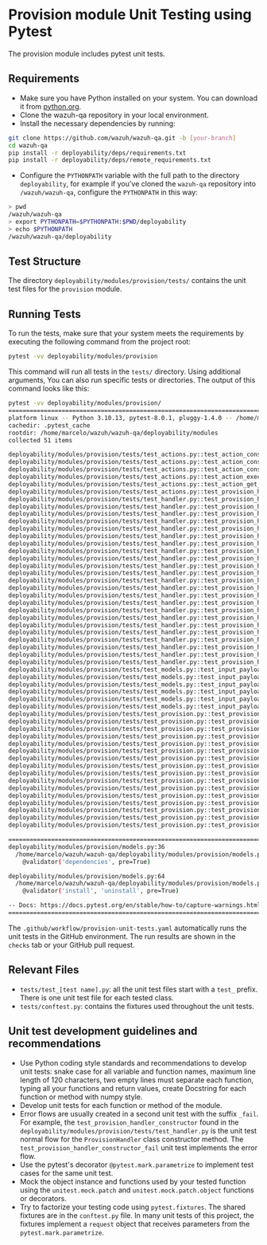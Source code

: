 # Provision module Unit Testing using Pytest

The provision module includes pytest unit tests.

## Requirements

- Make sure you have Python installed on your system. You can download it from [python.org](https://www.python.org/downloads/).
- Clone the wazuh-qa repository in your local environment.
- Install the necessary dependencies by running:
```bash
git clone https://github.com/wazuh/wazuh-qa.git -b [your-branch]
cd wazuh-qa
pip install -r deployability/deps/requirements.txt
pip install -r deployability/deps/remote_requirements.txt
```
- Configure the `PYTHONPATH` variable with the full path to the directory `deployability`, for example if you've
cloned the `wazuh-qa` repository into `/wazuh/wazuh-qa`, configure the `PYTHONPATH` in this way:
```bash
> pwd
/wazuh/wazuh-qa
> export PYTHONPATH=$PYTHONPATH:$PWD/deployability
> echo $PYTHONPATH
/wazuh/wazuh-qa/deployability
```

## Test Structure
The directory `deployability/modules/provision/tests/` contains the unit test files for the `provision` module.

## Running Tests
To run the tests, make sure that your system meets the requirements by executing the following command from the project 
root:

```bash
pytest -vv deployability/modules/provision
```
This command will run all tests in the `tests/` directory.  Using additional arguments, You can also run specific tests 
or directories. The output of this command looks like this:
```bash
pytest -vv deployability/modules/provision/
=================================================================================== test session starts ===================================================================================
platform linux -- Python 3.10.13, pytest-8.0.1, pluggy-1.4.0 -- /home/marcelo/.pyenv/versions/wazuh-qa/bin/python
cachedir: .pytest_cache
rootdir: /home/marcelo/wazuh/wazuh-qa/deployability/modules
collected 51 items                                                                                                                                                                        

deployability/modules/provision/tests/test_actions.py::test_action_constructor[install-package0] PASSED                                                                             [  1%]
deployability/modules/provision/tests/test_actions.py::test_action_constructor[install-package1] PASSED                                                                             [  3%]
deployability/modules/provision/tests/test_actions.py::test_action_constructor[install-source] PASSED                                                                               [  5%]
deployability/modules/provision/tests/test_actions.py::test_action_execute[logger_mock0] PASSED                                                                                     [  7%]
deployability/modules/provision/tests/test_actions.py::test_action_get_os_family[logger_mock0] PASSED                                                                               [  9%]
deployability/modules/provision/tests/test_actions.py::test_provision_handler_get_playbook PASSED                                                                                   [ 11%]
deployability/modules/provision/tests/test_handler.py::test_provision_handler_constructor[logger_mock0-wazuh-manager-install-package] PASSED                                        [ 13%]
deployability/modules/provision/tests/test_handler.py::test_provision_handler_constructor[logger_mock0-wazuh-manager-install-assistant] PASSED                                      [ 15%]
deployability/modules/provision/tests/test_handler.py::test_provision_handler_constructor[logger_mock0-wazuh-manager-install-source] PASSED                                         [ 17%]
deployability/modules/provision/tests/test_handler.py::test_provision_handler_constructor[logger_mock0-wazuh-manager-uninstall-package] PASSED                                      [ 19%]
deployability/modules/provision/tests/test_handler.py::test_provision_handler_constructor[logger_mock0-wazuh-manager-uninstall-assistant] PASSED                                    [ 21%]
deployability/modules/provision/tests/test_handler.py::test_provision_handler_constructor[logger_mock0-wazuh-manager-uninstall-source] PASSED                                       [ 23%]
deployability/modules/provision/tests/test_handler.py::test_provision_handler_constructor[logger_mock0-wazuh-agent-uninstall-source] PASSED                                         [ 25%]
deployability/modules/provision/tests/test_handler.py::test_provision_handler_constructor[logger_mock0-wazuh-agent-uninstall-assistant] PASSED                                      [ 27%]
deployability/modules/provision/tests/test_handler.py::test_provision_handler_constructor_fail[wazuh-manager-INSTALL-package-Unsupported action: INSTALL] PASSED                    [ 29%]
deployability/modules/provision/tests/test_handler.py::test_provision_handler_constructor_fail[wazuh-manager-UNINSTALL-assistant-Unsupported action: UNINSTALL] PASSED              [ 31%]
deployability/modules/provision/tests/test_handler.py::test_provision_handler_constructor_fail[wazuh-manager-other-source-Unsupported action: other] PASSED                         [ 33%]
deployability/modules/provision/tests/test_handler.py::test_provision_handler_constructor_fail[wazuh-manager-uninstall-other-Unsupported method: other] PASSED                      [ 35%]
deployability/modules/provision/tests/test_handler.py::test_provision_handler_constructor_fail[indexer-uninstall-assistant-Assistant actions is only supported for Wazuh components.] PASSED [ 37%]
deployability/modules/provision/tests/test_handler.py::test_provision_handler_get_templates_path[wazuh-manager-package-install] PASSED                                              [ 39%]
deployability/modules/provision/tests/test_handler.py::test_provision_handler_get_templates_path[wazuh-manager-assistant-uninstall] PASSED                                          [ 41%]
deployability/modules/provision/tests/test_handler.py::test_provision_handler_get_templates_path[indexer-source-install] PASSED                                                     [ 43%]
deployability/modules/provision/tests/test_handler.py::test_provision_handler_get_templates_order[wazuh-manager-package-install-expected_list0] PASSED                              [ 45%]
deployability/modules/provision/tests/test_handler.py::test_provision_handler_get_templates_order[indexer-source-install-expected_list1] PASSED                                     [ 47%]
deployability/modules/provision/tests/test_handler.py::test_provision_handler_get_templates_order[wazuh-manager-assistant-uninstall-expected_list2] PASSED                          [ 49%]
deployability/modules/provision/tests/test_handler.py::test_provision_handler_get_templates_order_fail PASSED                                                                       [ 50%]
deployability/modules/provision/tests/test_handler.py::test_provision_handler_generate_dict[wazuh-manager-package-install] PASSED                                                   [ 52%]
deployability/modules/provision/tests/test_handler.py::test_provision_handler_generate_dict[wazuh-manager-assistant-uninstall] PASSED                                               [ 54%]
deployability/modules/provision/tests/test_handler.py::test_provision_handler_generate_dict[indexer-source-install] PASSED                                                          [ 56%]
deployability/modules/provision/tests/test_models.py::test_input_payload_constructor_components[True] PASSED                                                                        [ 58%]
deployability/modules/provision/tests/test_models.py::test_input_payload_constructor_components[False] PASSED                                                                       [ 60%]
deployability/modules/provision/tests/test_models.py::test_input_payload_constructor_dependencies[None] PASSED                                                                      [ 62%]
deployability/modules/provision/tests/test_models.py::test_input_payload_constructor_dependencies[dependencies1] PASSED                                                             [ 64%]
deployability/modules/provision/tests/test_models.py::test_input_payload_constructor_dependencies[[{'manager': 'path/to/inventory.yaml', 'agent': 'path/to/inventory.yaml'}]] PASSED [ 66%]
deployability/modules/provision/tests/test_models.py::test_input_payload_constructor_fail PASSED                                                                                    [ 68%]
deployability/modules/provision/tests/test_provision.py::test_provision_constructor PASSED                                                                                          [ 70%]
deployability/modules/provision/tests/test_provision.py::test_provision_run[logger_mock0-provision_mock0-stats0] PASSED                                                             [ 72%]
deployability/modules/provision/tests/test_provision.py::test_provision_run_fail[logger_mock0-provision_mock0] PASSED                                                               [ 74%]
deployability/modules/provision/tests/test_provision.py::test_provision_get_components[provision_mock0-True] PASSED                                                                 [ 76%]
deployability/modules/provision/tests/test_provision.py::test_provision_get_components[provision_mock1-False] PASSED                                                                [ 78%]
deployability/modules/provision/tests/test_provision.py::test_provision_update_status[provision_mock0] PASSED                                                                       [ 80%]
deployability/modules/provision/tests/test_provision.py::test_provision_provision[provision_mock0] PASSED                                                                           [ 82%]
deployability/modules/provision/tests/test_provision.py::test_provision_load_ansible_data[provision_mock0] PASSED                                                                   [ 84%]
deployability/modules/provision/tests/test_provision.py::test_provision_load_ansible_data_fail[logger_mock0-provision_mock0-Exception] PASSED                                       [ 86%]
deployability/modules/provision/tests/test_provision.py::test_provision_load_ansible_data_fail[logger_mock1-provision_mock1-FileNotFoundError] PASSED                               [ 88%]
deployability/modules/provision/tests/test_provision.py::test_provision_get_deps_ips[provision_mock0-True] PASSED                                                                   [ 90%]
deployability/modules/provision/tests/test_provision.py::test_provision_get_deps_ips[provision_mock1-False] PASSED                                                                  [ 92%]
deployability/modules/provision/tests/test_provision.py::test_provision_get_deps_ips_fail[logger_mock0-provision_mock0] PASSED                                                      [ 94%]
deployability/modules/provision/tests/test_provision.py::test_provision_validate_component_deps[logger_mock0-provision_mock0-wazuh-agent-dependencies0] PASSED                      [ 96%]
deployability/modules/provision/tests/test_provision.py::test_provision_validate_component_deps[logger_mock1-provision_mock1-wazuh-manager-dependencies1] PASSED                    [ 98%]
deployability/modules/provision/tests/test_provision.py::test_provision_validate_component_deps_fail[provision_mock0] PASSED                                                        [100%]

==================================================================================== warnings summary =====================================================================================
deployability/modules/provision/models.py:36
  /home/marcelo/wazuh/wazuh-qa/deployability/modules/provision/models.py:36: PydanticDeprecatedSince20: Pydantic V1 style `@validator` validators are deprecated. You should migrate to Pydantic V2 style `@field_validator` validators, see the migration guide for more details. Deprecated in Pydantic V2.0 to be removed in V3.0. See Pydantic V2 Migration Guide at https://errors.pydantic.dev/2.5/migration/
    @validator('dependencies', pre=True)

deployability/modules/provision/models.py:64
  /home/marcelo/wazuh/wazuh-qa/deployability/modules/provision/models.py:64: PydanticDeprecatedSince20: Pydantic V1 style `@validator` validators are deprecated. You should migrate to Pydantic V2 style `@field_validator` validators, see the migration guide for more details. Deprecated in Pydantic V2.0 to be removed in V3.0. See Pydantic V2 Migration Guide at https://errors.pydantic.dev/2.5/migration/
    @validator('install', 'uninstall', pre=True)

-- Docs: https://docs.pytest.org/en/stable/how-to/capture-warnings.html
============================================================================= 51 passed, 2 warnings in 0.16s ==============================================================================
```

The `.github/workflow/provision-unit-tests.yaml` automatically runs the unit tests in the GitHub environment.
The run results are shown in the `checks` tab or your GitHub pull request.

## Relevant Files
- `tests/test_[test name].py`: all the unit test files start with a `test_` prefix. There is one unit test file for 
  each tested class. 
- `tests/conftest.py`: contains the fixtures used throughout the unit tests.

## Unit test development guidelines and recommendations
- Use Python coding style standards and recommendations to develop unit tests: snake case for all variable and function 
  names, maximum line length of 120 characters, two empty lines must separate each function, typing all your functions 
  and return values, create Docstring for each function or method with numpy style.
- Develop unit tests for each function or method of the module.
- Error flows are usually created in a second unit test with the suffix `_fail`. For example, the 
  `test_provision_handler_constructor` found in the `deployability/modules/provision/tests/test_handler.py` is the 
  unit test normal flow for the `ProvisionHandler` class constructor method. The
  `test_provision_handler_constructor_fail` unit test implements the error flow.
- Use the pytest's decorator `@pytest.mark.parametrize` to implement test cases for the same unit test.
- Mock the object instance and functions used by your tested function using the `unitest.mock.patch` and 
  `unitest.mock.patch.object` functions or decorators.
- Try to factorize your testing code using `pytest.fixtures`. The shared fixtures are in the `conftest.py` file. In
  many unit tests of this project, the fixtures implement a `request` object that receives parameters from the 
  `pytest.mark.parametrize`.
